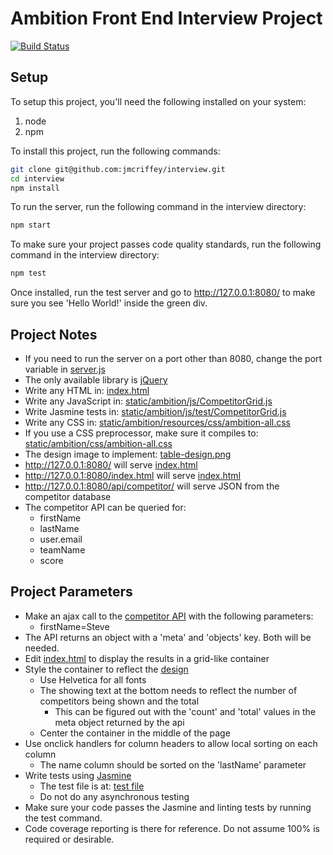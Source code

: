 Ambition Front End Interview Project
==================

[![Build Status](https://travis-ci.org/jmcriffey/interview.png)](https://travis-ci.org/jmcriffey/interview)

Setup
-----
To setup this project, you'll need the following installed on your system:

1. node
2. npm

To install this project, run the following commands:

```bash
git clone git@github.com:jmcriffey/interview.git
cd interview
npm install
```

To run the server, run the following command in the interview directory:

```bash
npm start
```

To make sure your project passes code quality standards, run the following command in the interview directory:

```bash
npm test
```

Once installed, run the test server and go to http://127.0.0.1:8080/
to make sure you see 'Hello World!' inside the green div.


Project Notes
-------------
* If you need to run the server on a port other than 8080, change the port variable in [server.js](server.js)
* The only available library is [jQuery](static/lib/js/jquery-2.0.3.min.js)
* Write any HTML in: [index.html](index.html)
* Write any JavaScript in: [static/ambition/js/CompetitorGrid.js](static/ambition/js/CompetitorGrid.js)
* Write Jasmine tests in: [static/ambition/js/test/CompetitorGrid.js](static/ambition/js/test/CompetitorGrid.js)
* Write any CSS in: [static/ambition/resources/css/ambition-all.css](static/ambition/resources/css/ambition-all.css)
* If you use a CSS preprocessor, make sure it compiles to: [static/ambition/css/ambition-all.css](static/ambition/css/ambition-all.css)
* The design image to implement: [table-design.png](table-design.png)
* http://127.0.0.1:8080/ will serve [index.html](index.html)
* http://127.0.0.1:8080/index.html will serve [index.html](index.html)
* http://127.0.0.1:8080/api/competitor/ will serve JSON from the competitor database
* The competitor API can be queried for:
    * firstName
    * lastName
    * user.email
    * teamName
    * score


Project Parameters
------------------
* Make an ajax call to the [competitor API](http://127.0.0.1:8080/api/competitor/) with the following parameters:
    * firstName=Steve
* The API returns an object with a 'meta' and 'objects' key. Both will be needed.
* Edit [index.html](index.html) to display the results in a grid-like container
* Style the container to reflect the [design](table-design.png)
    * Use Helvetica for all fonts
    * The showing text at the bottom needs to reflect the number of competitors being shown and the total
        * This can be figured out with the 'count' and 'total' values in the meta object returned by the api
    * Center the container in the middle of the page
* Use onclick handlers for column headers to allow local sorting on each column
    * The name column should be sorted on the 'lastName' parameter
* Write tests using [Jasmine](http://pivotal.github.io/jasmine/)
    * The test file is at: [test file](static/ambition/js/test/CompetitorGrid.js)
    * Do not do any asynchronous testing
* Make sure your code passes the Jasmine and linting tests by running the test command.
* Code coverage reporting is there for reference. Do not assume 100% is required or desirable.
